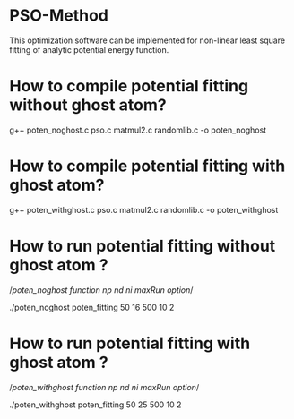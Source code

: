 # PSO-Method
This optimization software can be implemented for non-linear least square fitting of analytic potential energy function. 


# How to compile potential fitting without ghost atom?
g++ poten_noghost.c pso.c matmul2.c randomlib.c -o poten_noghost

# How to compile potential fitting with ghost atom?
g++ poten_withghost.c pso.c matmul2.c randomlib.c -o poten_withghost


# How to run potential fitting without ghost atom ?
/*poten_noghost function np nd ni maxRun option*/

./poten_noghost poten_fitting 50 16 500 10 2

# How to run potential fitting with ghost atom ?
/*poten_withghost function np nd ni maxRun option*/

./poten_withghost poten_fitting 50 25 500 10 2


